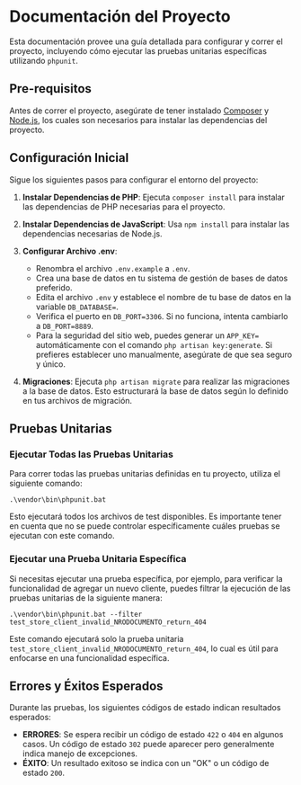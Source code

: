 # Documentación del Proyecto

Esta documentación provee una guía detallada para configurar y correr el proyecto, incluyendo cómo ejecutar las pruebas unitarias específicas utilizando `phpunit`.

## Pre-requisitos

Antes de correr el proyecto, asegúrate de tener instalado [Composer](https://getcomposer.org/) y [Node.js](https://nodejs.org/), los cuales son necesarios para instalar las dependencias del proyecto.

## Configuración Inicial

Sigue los siguientes pasos para configurar el entorno del proyecto:

1. **Instalar Dependencias de PHP**:
   Ejecuta `composer install` para instalar las dependencias de PHP necesarias para el proyecto.

2. **Instalar Dependencias de JavaScript**:
   Usa `npm install` para instalar las dependencias necesarias de Node.js.

3. **Configurar Archivo .env**:
   - Renombra el archivo `.env.example` a `.env`.
   - Crea una base de datos en tu sistema de gestión de bases de datos preferido.
   - Edita el archivo `.env` y establece el nombre de tu base de datos en la variable `DB_DATABASE=`.
   - Verifica el puerto en `DB_PORT=3306`. Si no funciona, intenta cambiarlo a `DB_PORT=8889`.
   - Para la seguridad del sitio web, puedes generar un `APP_KEY=` automáticamente con el comando `php artisan key:generate`. Si prefieres establecer uno manualmente, asegúrate de que sea seguro y único.

4. **Migraciones**:
   Ejecuta `php artisan migrate` para realizar las migraciones a la base de datos. Esto estructurará la base de datos según lo definido en tus archivos de migración.

## Pruebas Unitarias

### Ejecutar Todas las Pruebas Unitarias

Para correr todas las pruebas unitarias definidas en tu proyecto, utiliza el siguiente comando:

```
.\vendor\bin\phpunit.bat
```

Esto ejecutará todos los archivos de test disponibles. Es importante tener en cuenta que no se puede controlar específicamente cuáles pruebas se ejecutan con este comando.

### Ejecutar una Prueba Unitaria Específica

Si necesitas ejecutar una prueba específica, por ejemplo, para verificar la funcionalidad de agregar un nuevo cliente, puedes filtrar la ejecución de las pruebas unitarias de la siguiente manera:

```
.\vendor\bin\phpunit.bat --filter test_store_client_invalid_NRODOCUMENTO_return_404
```

Este comando ejecutará solo la prueba unitaria `test_store_client_invalid_NRODOCUMENTO_return_404`, lo cual es útil para enfocarse en una funcionalidad específica.

## Errores y Éxitos Esperados

Durante las pruebas, los siguientes códigos de estado indican resultados esperados:

- **ERRORES**: Se espera recibir un código de estado `422` o `404` en algunos casos. Un código de estado `302` puede aparecer pero generalmente indica manejo de excepciones.
- **ÉXITO**: Un resultado exitoso se indica con un "OK" o un código de estado `200`.